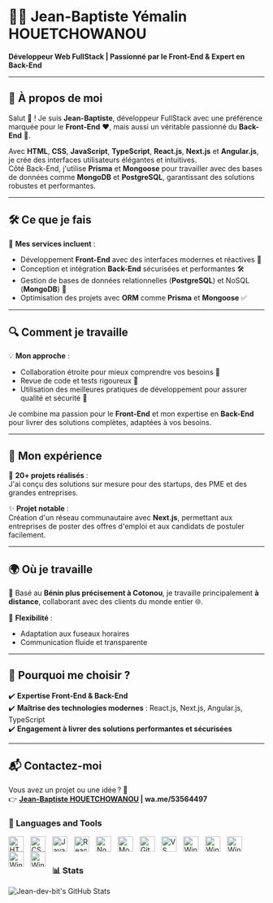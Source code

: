 # 👨‍💻 Jean-Baptiste Yémalin HOUETCHOWANOU  
**Développeur Web FullStack | Passionné par le Front-End & Expert en Back-End**  

---

## 🌟 À propos de moi  
Salut 👋 ! Je suis **Jean-Baptiste**, développeur FullStack avec une préférence marquée pour le **Front-End** ❤️, mais aussi un véritable passionné du **Back-End** 🚀.  

Avec **HTML**, **CSS**, **JavaScript**, **TypeScript**, **React.js**, **Next.js** et **Angular.js**, je crée des interfaces utilisateurs élégantes et intuitives.  
Côté Back-End, j'utilise **Prisma** et **Mongoose** pour travailler avec des bases de données comme **MongoDB** et **PostgreSQL**, garantissant des solutions robustes et performantes.  

---

## 🛠️ Ce que je fais  
🚀 **Mes services incluent** :  
- Développement **Front-End** avec des interfaces modernes et réactives 🎨  
- Conception et intégration **Back-End** sécurisées et performantes 🛠️  
- Gestion de bases de données relationnelles (**PostgreSQL**) et NoSQL (**MongoDB**) 📂  
- Optimisation des projets avec **ORM** comme **Prisma** et **Mongoose** ✅  

---

## 🔍 Comment je travaille  
💡 **Mon approche** :  
- Collaboration étroite pour mieux comprendre vos besoins 🤝  
- Revue de code et tests rigoureux 🧐  
- Utilisation des meilleures pratiques de développement pour assurer qualité et sécurité 🌟  

Je combine ma passion pour le **Front-End** et mon expertise en **Back-End** pour livrer des solutions complètes, adaptées à vos besoins.

---

## 📂 Mon expérience  
🎯 **20+ projets réalisés** :  
J'ai conçu des solutions sur mesure pour des startups, des PME et des grandes entreprises.  

✨ **Projet notable** :  
Création d'un réseau communautaire avec **Next.js**, permettant aux entreprises de poster des offres d'emploi et aux candidats de postuler facilement.  

---

## 🌍 Où je travaille  
📍 Basé au **Bénin plus précisement à Cotonou**, je travaille principalement **à distance**, collaborant avec des clients du monde entier 🌐.  

💼 **Flexibilité** :  
- Adaptation aux fuseaux horaires  
- Communication fluide et transparente  

---

## 🎯 Pourquoi me choisir ?  
✔️ **Expertise Front-End & Back-End**  
✔️ **Maîtrise des technologies modernes** : React.js, Next.js, Angular.js, TypeScript  
✔️ **Engagement à livrer des solutions performantes et sécurisées**  

---

## 📬 Contactez-moi  
Vous avez un projet ou une idée ? 🚀  
👉 **[Jean-Baptiste HOUETCHOWANOU](mailto:yemalindev2002@gmail.com) | wa.me/53564497**  


### 🧰 Languages and Tools

<img align="left" alt="HTML" width="30px" style="padding-right:10px;" src="https://cdn.jsdelivr.net/gh/devicons/devicon/icons/html5/html5-plain.svg" />
<img align="left" alt="CSS" width="30px" style="padding-right:10px;" src="https://cdn.jsdelivr.net/gh/devicons/devicon/icons/css3/css3-plain.svg" />
<img align="left" alt="JavaScript" width="30px" style="padding-right:10px;" src="https://cdn.jsdelivr.net/gh/devicons/devicon/icons/javascript/javascript-plain.svg" />
<img align="left" alt="React" width="30px" style="padding-right:10px;" src="https://cdn.jsdelivr.net/gh/devicons/devicon/icons/react/react-original.svg" />
<img align="left" alt="NodeJS" width="30px" style="padding-right:10px;" src="https://cdn.jsdelivr.net/gh/devicons/devicon/icons/nodejs/nodejs-original.svg" />  
<img align="left" alt="Mongo DB" width="30px" style="padding-right:10px;"   src="https://cdn.jsdelivr.net/gh/devicons/devicon/icons/mongodb/mongodb-original.svg" />  
<img align="left" alt="GitHub" width="30px" style="padding-right:10px;" src="https://cdn.jsdelivr.net/gh/devicons/devicon/icons/github/github-original.svg" />  
<img align="left" alt="VS code" width="30px" style="padding-right:10px;"  src="https://cdn.jsdelivr.net/gh/devicons/devicon/icons/vscode/vscode-original.svg" />  
<img align="left" alt="Windows" width="30px" style="padding-right:10px;"   src="https://cdn.jsdelivr.net/gh/devicons/devicon/icons/windows8/windows8-original.svg" /> 
<img align="left" alt="Windows" width="30px" style="padding-right:10px;"   src="https://cdn.jsdelivr.net/gh/devicons/devicon/icons/linux/linux-original.svg" />
<img align="left" alt="Windows" width="30px" style="padding-right:10px;"   src="https://cdn.jsdelivr.net/gh/devicons/devicon/icons/angular/angular-original.svg" /> 
<img align="left" alt="Windows" width="30px" style="padding-right:10px;"   src="https://cdn.jsdelivr.net/gh/devicons/devicon/icons/prisma/prisma-original.svg" /> 
<img align="left" alt="Windows" width="30px" style="padding-right:10px;"   src="https://cdn.jsdelivr.net/gh/devicons/devicon/icons/postgressql/postgressql-original.svg" /> 
<br />


#

### 📊 Stats

![Jean-dev-bit's GitHub Stats](https://github-readme-stats.vercel.app/api?username=Jean-dev-bit&show_icons=true&theme=gruvbox)






